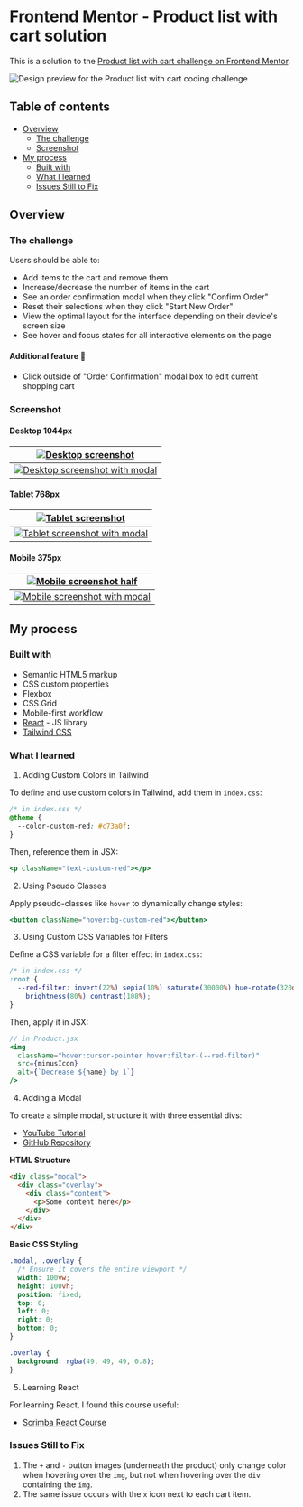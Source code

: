 # Frontend Mentor - Product list with cart solution

This is a solution to the [Product list with cart challenge on Frontend Mentor](https://www.frontendmentor.io/challenges/product-list-with-cart-5MmqLVAp_d). 

![Design preview for the Product list with cart coding challenge](./preview.jpg)

## Table of contents

- [Overview](#overview)
  - [The challenge](#the-challenge)
  - [Screenshot](#screenshot)
- [My process](#my-process)
  - [Built with](#built-with)
  - [What I learned](#what-i-learned)
  - [Issues Still to Fix](#issues-still-to-fix)

## Overview

### The challenge

Users should be able to:

- Add items to the cart and remove them
- Increase/decrease the number of items in the cart
- See an order confirmation modal when they click "Confirm Order"
- Reset their selections when they click "Start New Order"
- View the optimal layout for the interface depending on their device's screen size
- See hover and focus states for all interactive elements on the page


#### Additional feature 🚀
- Click outside of "Order Confirmation" modal box to edit current shopping cart

### Screenshot

#### Desktop 1044px

|     <a href="screenshots/Desktop1440.png">![Desktop screenshot](screenshots/Desktop1440.png)</a>   |
| ---------------------------------------------- |
|     <a href="screenshots/Desktop1440-modal.png">![Desktop screenshot with modal](screenshots/Desktop1440-modal.png)</a> |

#### Tablet 768px
|     <a href="screenshots/Tablet768.png">![Tablet screenshot](screenshots/Tablet768.png)</a>   |
| ---------------------------------------------- |
|     <a href="screenshots/Tablet768-modal.png">![Tablet screenshot with modal](screenshots/Tablet768-modal.png)</a> |

#### Mobile 375px
|     <a href="screenshots/Mobile375-half.png">![Mobile screenshot half](screenshots/Mobile375-half.png)</a>   |
| ---------------------------------------------- |
|     <a href="screenshots/Mobile375-modal.png">![Mobile screenshot with modal](screenshots/Mobile375-modal.png)</a>  |



## My process

### Built with

- Semantic HTML5 markup
- CSS custom properties
- Flexbox
- CSS Grid
- Mobile-first workflow
- [React](https://reactjs.org/) - JS library
- [Tailwind CSS](https://tailwindcss.com/docs/installation/using-vite)

### What I learned

1. Adding Custom Colors in Tailwind

To define and use custom colors in Tailwind, add them in `index.css`:

```css
/* in index.css */
@theme {
  --color-custom-red: #c73a0f;
}
```

Then, reference them in JSX:

```jsx
<p className="text-custom-red"></p>
```

2. Using Pseudo Classes

Apply pseudo-classes like `hover` to dynamically change styles:

```jsx
<button className="hover:bg-custom-red"></button>
```

3. Using Custom CSS Variables for Filters

Define a CSS variable for a filter effect in `index.css`:

```css
/* in index.css */
:root {
  --red-filter: invert(22%) sepia(10%) saturate(30000%) hue-rotate(320deg)
    brightness(80%) contrast(108%);
}
```

Then, apply it in JSX:

```jsx
// in Product.jsx
<img
  className="hover:cursor-pointer hover:filter-(--red-filter)"
  src={minusIcon}
  alt={`Decrease ${name} by 1`}
/>
```

4. Adding a Modal

To create a simple modal, structure it with three essential divs:

- [YouTube Tutorial](https://www.youtube.com/watch?v=9DwGahSqcEc)
- [GitHub Repository](https://github.com/ecole-du-web/react-modal)

<strong>HTML Structure</strong>

```html
<div class="modal">
  <div class="overlay">
    <div class="content">
      <p>Some content here</p>
    </div>
  </div>
</div>
```

<strong>Basic CSS Styling</strong>

```css
.modal, .overlay {
  /* Ensure it covers the entire viewport */
  width: 100vw;
  height: 100vh;
  position: fixed;
  top: 0;
  left: 0;
  right: 0;
  bottom: 0;
}

.overlay {
  background: rgba(49, 49, 49, 0.8);
}
```

5. Learning React

For learning React, I found this course useful:
- [Scrimba React Course](https://scrimba.com/learn-react-c0e)

### Issues Still to Fix
1. The `+` and `-` button images (underneath the product) only change color when hovering over the `img`, but not when hovering over the `div` containing the `img`.
1. The same issue occurs with the `x` icon next to each cart item.

